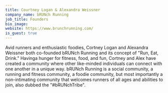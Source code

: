 ```yaml
---
title: Courtney Logan & Alexandra Weissner
company_name: bRUNch Running
job_title: Founders
bio_image: 
website: https://www.brunchrunning.com/
is_guest: true
---
```


Avid runners and enthusiastic foodies, Cortney Logan and Alexandra Weissner both co-founded bRUNch Running and its concept of "Run, Eat, Drink." Havinga hunger for fitness, food, and fun, Cortney and Alex have created a community where other like-minded individuals can connect with one another in a unique way. bRUNch Running is a social community, a running and fitness community, a foodie community, but most importantly a non-intimating community that welcomes runners of all ages and abilities to join, also dubbed the "#bRUNchTribe".
